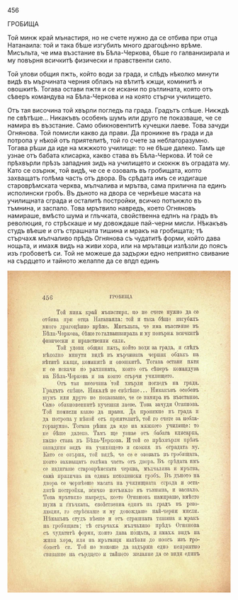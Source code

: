 ﻿456

ГРОБИЩА

Той минж край мънастиря, но не счете нужно да се отбива при отца Натанаила: той и така бѣше изгубилъ много драгоцѣнно врѣме. Мисъльта, че има възстание въ Бѣла-Черкова, бѣше го галванизирала и му повърня всичкитѣ физически и правственпи сило.

Той улови общия пжть, който води за града, и слѣдъ нѣколко минути видѣ въ мърчината черния облакъ на вѣтитѣ кжщи, коминитѣ и овошкитѣ. Тогава остави пжтя и се искани по рътлината, която отъ сѣверъ командува на Бѣла-Черкова и на която стърчи училището.

Отъ тая височина той хвърли погледъ па града. Градътъ спѣше. Никждѣ пе свѣтѣше... Никакъвъ особенъ шумъ или друго пе показваше, че се намира въ възстание. Само обикновенпитѣ кучешки лаеве. Това зачуди Огнянова. Той помисли какво да прави. Да проникне въ града и да потропа у нѣкой отъ приятелитѣ, той го счете за неблагоразумно. Тогава рѣши да иде на мжжкото училище: то не бѣше далеко. Тамъ ще узнае отъ бабата клисарка, какво става въ Бѣла-Черкова. И той се прѣхвърли прѣзъ западния зидъ на училището и скокнж въ оградата му. Като се озърнж, той видѣ, че се е озовалъ въ гробищата, копто захващатъ голѣма часть отъ двора. Въ срѣдата имъ се издигаше староврѣмската черква, мълчалива и мрътва, сама прилична па единъ исполински гробъ. Въ дъното на двора се чернѣеше масата на училищната сграда и осталитѣ постройки, всичко потънжло въ тъмнина, и заспало. Това мрътвило навредъ, което Огняновъ намираше, вмѣсто шума и глъчката, свойственна едпнъ на градъ въ революция, го стрѣскаше и му довождаше пай-черни мисли. Нѣкакъвъ студъ вѣеше и отъ страшната тишина и мракъ на гробищата; тѣ стърчахѫ мълчаливо прѣдъ Огнянова съ чудатитѣ форми, който дава нощьта, и имахѫ видъ на живи хора, или на мрътавци излѣзли до поясъ изъ гробоветѣ си. Той не можеше да задържи едно неприятно свивание на сърдцето и тайното желаппе да се впдп единъ

![original](../images/509.jpg)

